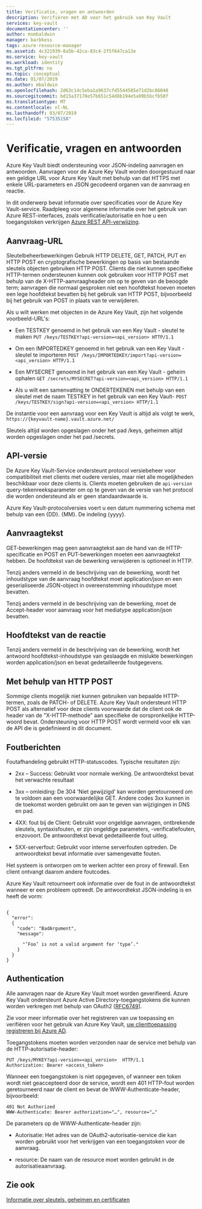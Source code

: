 ```yaml
---
title: Verificatie, vragen en antwoorden
description: Verifiëren met AD voor het gebruik van Key Vault
services: key-vault
documentationcenter: ''
author: msmbaldwin
manager: barbkess
tags: azure-resource-manager
ms.assetid: 4c321939-8a5b-42ca-83c4-2f5f647ca13e
ms.service: key-vault
ms.workload: identity
ms.tgt_pltfrm: na
ms.topic: conceptual
ms.date: 01/07/2019
ms.author: mbaldwin
ms.openlocfilehash: 2d63c14c5eba1a9637cfd5544585e71d2bc86048
ms.sourcegitcommit: bd15a37170e57b651c54d8b194e5a99b5bcfb58f
ms.translationtype: MT
ms.contentlocale: nl-NL
ms.lasthandoff: 03/07/2019
ms.locfileid: "57535158"
---
```

# <a name="authentication-requests-and-responses"></a>Verificatie, vragen en antwoorden

Azure Key Vault biedt ondersteuning voor JSON-indeling aanvragen en antwoorden. Aanvragen voor de Azure Key Vault worden doorgestuurd naar een geldige URL voor Azure Key Vault met behulp van dat HTTPS met enkele URL-parameters en JSON gecodeerd organen van de aanvraag en reactie.

In dit onderwerp bevat informatie over specificaties voor de Azure Key Vault-service. Raadpleeg voor algemene informatie over het gebruik van Azure REST-interfaces, zoals verificatie/autorisatie en hoe u een toegangstoken verkrijgen [Azure REST API-verwijzing](https://docs.microsoft.com/rest/api/azure).

## <a name="request-url"></a>Aanvraag-URL  
 Sleutelbeheerbewerkingen Gebruik HTTP DELETE, GET, PATCH, PUT en HTTP POST en cryptografische bewerkingen op basis van bestaande sleutels objecten gebruiken HTTP POST. Clients die niet kunnen specifieke HTTP-termen ondersteunen kunnen ook gebruiken voor HTTP POST met behulp van de X-HTTP-aanvraagheader om op te geven van de beoogde term; aanvragen die normaal gesproken niet een hoofdtekst hoeven moeten een lege hoofdtekst bevatten bij het gebruik van HTTP POST, bijvoorbeeld bij het gebruik van POST in plaats van te verwijderen.  

 Als u wilt werken met objecten in de Azure Key Vault, zijn het volgende voorbeeld-URL's:  

-   Een TESTKEY genoemd in het gebruik van een Key Vault - sleutel te maken `PUT /keys/TESTKEY?api-version=<api_version> HTTP/1.1`  

-   Om een IMPORTEDKEY genoemd in het gebruik van een Key Vault - sleutel te importeren `POST /keys/IMPORTEDKEY/import?api-version=<api_version> HTTP/1.1`  

-   Een MYSECRET genoemd in het gebruik van een Key Vault - geheim ophalen `GET /secrets/MYSECRET?api-version=<api_version> HTTP/1.1`  

-   Als u wilt een samenvatting te ONDERTEKENEN met behulp van een sleutel met de naam TESTKEY in het gebruik van een Key Vault- `POST /keys/TESTKEY/sign?api-version=<api_version> HTTP/1.1`  

 De instantie voor een aanvraag voor een Key Vault is altijd als volgt te werk,  `https://{keyvault-name}.vault.azure.net/`  

 Sleutels altijd worden opgeslagen onder het pad /keys, geheimen altijd worden opgeslagen onder het pad /secrets.  

## <a name="api-version"></a>API-versie  
 De Azure Key Vault-Service ondersteunt protocol versiebeheer voor compatibiliteit met clients met oudere versies, maar niet alle mogelijkheden beschikbaar voor deze clients is. Clients moeten gebruiken de `api-version` query-tekenreeksparameter om op te geven van de versie van het protocol die worden ondersteund als er geen standaardwaarde is.  

 Azure Key Vault-protocolversies voert u een datum nummering schema met behulp van een {DD}. {MM}. De indeling {yyyy}.  

## <a name="request-body"></a>Aanvraagtekst  
 GET-bewerkingen mag geen aanvraagtekst aan de hand van de HTTP-specificatie en POST en PUT-bewerkingen moeten een aanvraagtekst hebben. De hoofdtekst van de bewerking verwijderen is optioneel in HTTP.  

 Tenzij anders vermeld in de beschrijving van de bewerking, wordt het inhoudstype van de aanvraag hoofdtekst moet application/json en een geserialiseerde JSON-object in overeenstemming inhoudstype moet bevatten.  

 Tenzij anders vermeld in de beschrijving van de bewerking, moet de Accept-header voor aanvraag voor het mediatype application/json bevatten.  

## <a name="response-body"></a>Hoofdtekst van de reactie  
 Tenzij anders vermeld in de beschrijving van de bewerking, wordt het antwoord hoofdtekst-inhoudstype van geslaagde en mislukte bewerkingen worden application/json en bevat gedetailleerde foutgegevens.  

## <a name="using-http-post"></a>Met behulp van HTTP POST  
 Sommige clients mogelijk niet kunnen gebruiken van bepaalde HTTP-termen, zoals de PATCH- of DELETE. Azure Key Vault ondersteunt HTTP POST als alternatief voor deze clients voorwaarde dat de client ook de header van de "X-HTTP-methode" aan specifieke de oorspronkelijke HTTP-woord bevat. Ondersteuning voor HTTP POST wordt vermeld voor elk van de API die is gedefinieerd in dit document.  

## <a name="error-responses"></a>Foutberichten  
 Foutafhandeling gebruikt HTTP-statuscodes. Typische resultaten zijn:  

-   2xx – Success: Gebruikt voor normale werking. De antwoordtekst bevat het verwachte resultaat  

-   3xx – omleiding: De 304 'Niet gewijzigd' kan worden geretourneerd om te voldoen aan een voorwaardelijke GET. Andere codes 3xx kunnen in de toekomst worden gebruikt om aan te geven van wijzigingen in DNS en pad.  

-   4XX: fout bij de Client: Gebruikt voor ongeldige aanvragen, ontbrekende sleutels, syntaxisfouten, er zijn ongeldige parameters, -verificatiefouten, enzovoort. De antwoordtekst bevat gedetailleerde fout uitleg.  

-   5XX-serverfout: Gebruikt voor interne serverfouten optreden. De antwoordtekst bevat informatie over samengevatte fouten.  

 Het systeem is ontworpen om te werken achter een proxy of firewall. Een client ontvangt daarom andere foutcodes.  

 Azure Key Vault retourneert ook informatie over de fout in de antwoordtekst wanneer er een probleem optreedt. De antwoordtekst JSON-indeling is en heeft de vorm:  

```  

{  
  "error":  
  {  
    "code": "BadArgument",  
    "message":  

      "’Foo’ is not a valid argument for ‘type’."  
    }  
  }  
}  

```  

## <a name="authentication"></a>Authentication  
 Alle aanvragen naar de Azure Key Vault moet worden geverifieerd. Azure Key Vault ondersteunt Azure Active Directory-toegangstokens die kunnen worden verkregen met behulp van OAuth2 [[RFC6749](https://tools.ietf.org/html/rfc6749)]. 
 
 Zie voor meer informatie over het registreren van uw toepassing en verifiëren voor het gebruik van Azure Key Vault, [uw clienttoepassing registreren bij Azure AD](https://docs.microsoft.com/rest/api/azure/index#register-your-client-application-with-azure-ad).
 
 Toegangstokens moeten worden verzonden naar de service met behulp van de HTTP-autorisatie-header:  

```  
PUT /keys/MYKEY?api-version=<api_version>  HTTP/1.1  
Authorization: Bearer <access_token>  

```  

 Wanneer een toegangstoken is niet opgegeven, of wanneer een token wordt niet geaccepteerd door de service, wordt een 401 HTTP-fout worden geretourneerd naar de client en bevat de WWW-Authenticate-header, bijvoorbeeld:  

```  
401 Not Authorized  
WWW-Authenticate: Bearer authorization="…", resource="…"  

```  

 De parameters op de WWW-Authenticate-header zijn:  

-   Autorisatie: Het adres van de OAuth2-autorisatie-service die kan worden gebruikt voor het verkrijgen van een toegangstoken voor de aanvraag.  

-   resource: De naam van de resource moet worden gebruikt in de autorisatieaanvraag.  

## <a name="see-also"></a>Zie ook  
 [Informatie over sleutels, geheimen en certificaten](about-keys-secrets-and-certificates.md)
